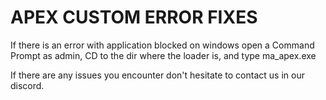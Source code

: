 # APEX CUSTOM ERROR FIXES

If there is an error with application blocked on windows open a Command Prompt as admin, CD to the dir where the loader is, and type ma\_apex.exe

If there are any issues you encounter don't hesitate to contact us in our discord.
